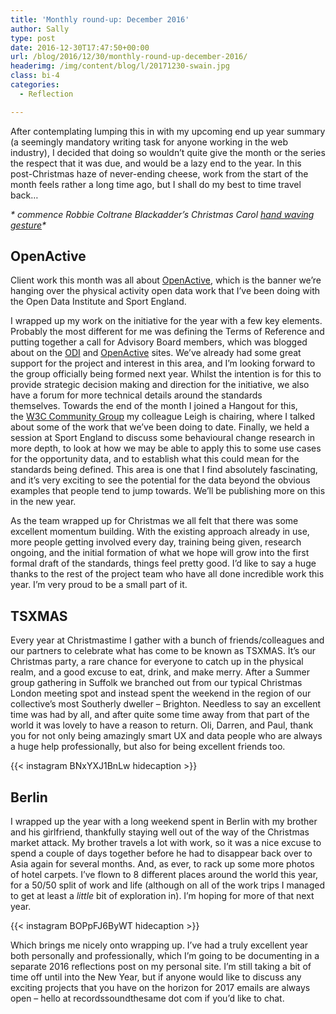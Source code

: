 ```yaml
---
title: 'Monthly round-up: December 2016'
author: Sally
type: post
date: 2016-12-30T17:47:50+00:00
url: /blog/2016/12/30/monthly-round-up-december-2016/
headerimg: /img/content/blog/l/20171230-swain.jpg
class: bi-4
categories:
  - Reflection

---
```

<p class="lede">
  After contemplating lumping this in with my upcoming end up year summary (a seemingly mandatory writing task for anyone working in the web industry), I decided that doing so wouldn&#8217;t quite give the month or the series the respect that it was due, and would be a lazy end to the year. In this post-Christmas haze of never-ending cheese, work from the start of the month feels rather a long time ago, but I shall do my best to time travel back&#8230;
</p>

_* commence Robbie Coltrane Blackadder&#8217;s Christmas Carol [hand waving gesture][1]*_

## OpenActive

Client work this month was all about [OpenActive][2], which is the banner we&#8217;re hanging over the physical activity open data work that I&#8217;ve been doing with the Open Data Institute and Sport England.

I wrapped up my work on the initiative for the year with a few key elements. Probably the most different for me was defining the Terms of Reference and putting together a call for Advisory Board members, which was blogged about on the [ODI][3] and [OpenActive][4] sites. We&#8217;ve already had some great support for the project and interest in this area, and I&#8217;m looking forward to the group officially being formed next year. Whilst the intention is for this to provide strategic decision making and direction for the initiative, we also have a forum for more technical details around the standards themselves. Towards the end of the month I joined a Hangout for this, the [W3C Community Group][5] my colleague Leigh is chairing, where I talked about some of the work that we&#8217;ve been doing to date. Finally, we held a session at Sport England to discuss some behavioural change research in more depth, to look at how we may be able to apply this to some use cases for the opportunity data, and to establish what this could mean for the standards being defined. This area is one that I find absolutely fascinating, and it&#8217;s very exciting to see the potential for the data beyond the obvious examples that people tend to jump towards. We&#8217;ll be publishing more on this in the new year.

As the team wrapped up for Christmas we all felt that there was some excellent momentum building. With the existing approach already in use, more people getting involved every day, training being given, research ongoing, and the initial formation of what we hope will grow into the first formal draft of the standards, things feel pretty good. I&#8217;d like to say a huge thanks to the rest of the project team who have all done incredible work this year. I&#8217;m very proud to be a small part of it.

## TSXMAS

Every year at Christmastime I gather with a bunch of friends/colleagues and our partners to celebrate what has come to be known as TSXMAS. It&#8217;s our Christmas party, a rare chance for everyone to catch up in the physical realm, and a good excuse to eat, drink, and make merry. After a Summer group gathering in Suffolk we branched out from our typical Christmas London meeting spot and instead spent the weekend in the region of our collective&#8217;s most Southerly dweller &#8211; Brighton. Needless to say an excellent time was had by all, and after quite some time away from that part of the world it was lovely to have a reason to return. Oli, Darren, and Paul, thank you for not only being amazingly smart UX and data people who are always a huge help professionally, but also for being excellent friends too.

{{< instagram BNxYXJ1BnLw hidecaption >}}


## Berlin

I wrapped up the year with a long weekend spent in Berlin with my brother and his girlfriend, thankfully staying well out of the way of the Christmas market attack. My brother travels a lot with work, so it was a nice excuse to spend a couple of days together before he had to disappear back over to Asia again for several months. And, as ever, to rack up some more photos of hotel carpets. I&#8217;ve flown to 8 different places around the world this year, for a 50/50 split of work and life (although on all of the work trips I managed to get at least a _little_ bit of exploration in). I&#8217;m hoping for more of that next year.

{{< instagram BOPpFJ6ByWT hidecaption >}}

Which brings me nicely onto wrapping up. I&#8217;ve had a truly excellent year both personally and professionally, which I&#8217;m going to be documenting in a separate 2016 reflections post on my personal site. I&#8217;m still taking a bit of time off until into the New Year, but if anyone would like to discuss any exciting projects that you have on the horizon for 2017 emails are always open &#8211; hello at recordssoundthesame dot com if you&#8217;d like to chat.

 [1]: https://youtu.be/PEZBQlc5u10?t=15m20s
 [2]: https://www.openactive.io/
 [3]: http://theodi.org/blog/open-call-for-openactive-advisory-board-applications
 [4]: https://blog.openactive.io/open-call-for-openactive-advisory-board-applications-f122f63108f0#.jx99b2u0v
 [5]: https://www.openactive.io/w3c-community-group.html
